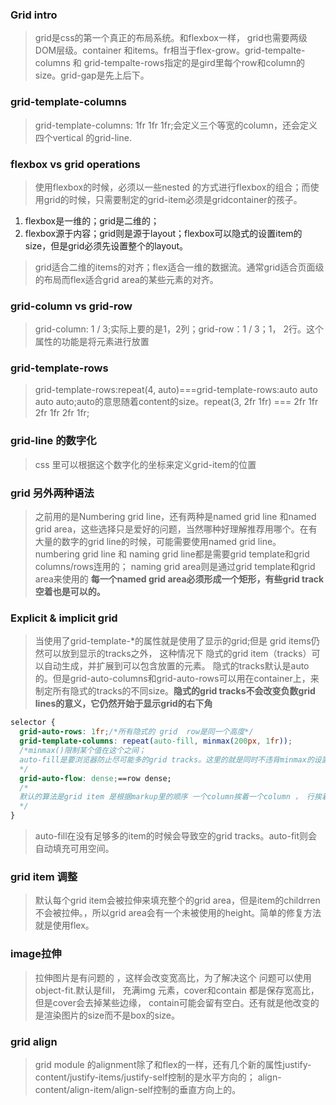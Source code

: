 ### Grid intro
> grid是css的第一个真正的布局系统。和flexbox一样， grid也需要两级DOM层级。container 和items。fr相当于flex-grow。grid-tempalte-columns 和 grid-tempalte-rows指定的是gird里每个row和column的size。grid-gap是先上后下。

### grid-template-columns
>grid-template-columns: 1fr 1fr 1fr;会定义三个等宽的column，还会定义四个vertical 的grid-line.

### flexbox vs grid operations
> 使用flexbox的时候，必须以一些nested 的方式进行flexbox的组合；而使用grid的时候，只需要制定的grid-item必须是gridcontainer的孩子。
1. flexbox是一维的；grid是二维的；
2. flexbox源于内容；grid则是源于layout；flexbox可以隐式的设置item的size，但是grid必须先设置整个的layout。
> grid适合二维的items的对齐；flex适合一维的数据流。通常grid适合页面级的布局而flex适合grid area的某些元素的对齐。 

### grid-column vs grid-row
> grid-column: 1 / 3;实际上要的是1，2列；grid-row：1 / 3；1， 2行。这个属性的功能是将元素进行放置

### grid-template-rows
> grid-template-rows:repeat(4, auto)===grid-template-rows:auto auto auto auto;auto的意思随着content的size。repeat(3, 2fr 1fr) === 2fr 1fr 2fr 1fr 2fr 1fr;

### grid-line 的数字化
> css 里可以根据这个数字化的坐标来定义grid-item的位置


### grid  另外两种语法
> 之前用的是Numbering grid line，还有两种是named grid line 和named grid area，这些选择只是爱好的问题，当然哪种好理解推荐用哪个。在有大量的数字的grid line的时候，可能需要使用named grid line。numbering grid line 和 naming grid line都是需要grid template和grid columns/rows连用的； naming grid area则是通过grid template和grid area来使用的
**每一个named grid area必须形成一个矩形，有些grid track空着也是可以的。**

### Explicit & implicit grid
> 当使用了grid-template-*的属性就是使用了显示的grid;但是 grid items仍然可以放到显示的tracks之外， 这种情况下  隐式的grid item（tracks）可以自动生成，并扩展到可以包含放置的元素。
隐式的tracks默认是auto的。但是grid-auto-columns和grid-auto-rows可以用在container上，来制定所有隐式的tracks的不同size。**隐式的grid tracks不会改变负数grid lines的意义，它仍然开始于显示grid的右下角**

```css
selector {
  grid-auto-rows: 1fr;/*所有隐式的 grid  row是同一个高度*/
  grid-template-columns: repeat(auto-fill, minmax(200px, 1fr));
  /*minmax()限制某个值在这个之间；
  auto-fill是要浏览器防止尽可能多的grid tracks。这里的就是同时不违背minmax的设置
  */
  grid-auto-flow: dense;==row dense;
  /*
  默认的算法是grid item 是根据markup里的顺序 一个column挨着一个column ， 行挨着行 放置的，然后wrap；grid-auto-flow是来改变这种放置 算法的。dense则是试图填补grid item之间的gap，可能会改变gird item的顺序
  */
}

```
> auto-fill在没有足够多的item的时候会导致空的grid  tracks。auto-fit则会自动填充可用空间。

### grid item 调整
> 默认每个grid item会被拉伸来填充整个的grid area，但是item的childrren不会被拉伸。，所以grid area会有一个未被使用的height。简单的修复方法就是使用flex。

### image拉伸
> 拉伸图片是有问题的 ，这样会改变宽高比，为了解决这个 问题可以使用object-fit.默认是fill， 充满img 元素，cover和contain 都是保存宽高比，但是cover会去掉某些边缘， contain可能会留有空白。还有就是他改变的是渲染图片的size而不是box的size。

### grid align
> grid module 的alignment除了和flex的一样，还有几个新的属性justify-content/justify-items/justify-self控制的是水平方向的； align-content/align-item/align-self控制的垂直方向上的。












































